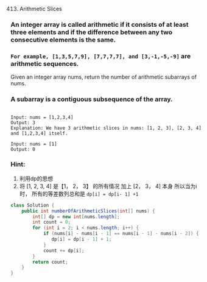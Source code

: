 413. Arithmetic Slices


### An integer array is called arithmetic if it consists of at least three elements and if the difference between any two consecutive elements is the same.

### `For example, [1,3,5,7,9], [7,7,7,7], and [3,-1,-5,-9]` are arithmetic sequences.
Given an integer array nums, return the number of arithmetic subarrays of nums.

### A subarray is a contiguous subsequence of the array.


```

Input: nums = [1,2,3,4]
Output: 3
Explanation: We have 3 arithmetic slices in nums: [1, 2, 3], [2, 3, 4] and [1,2,3,4] itself.

Input: nums = [1]
Output: 0

```


### Hint:
1. 利用dp的思想
2. 将 [1, 2, 3, 4] 是【1， 2， 3】 的所有情况 加上 [2， 3， 4] 本身 所以当为i 时， 所有的等差数列总和是 `dp[i] = dp[i- 1] +1`


```java
class Solution {
    public int numberOfArithmeticSlices(int[] nums) {
        int[] dp = new int[nums.length];
        int count = 0;
        for (int i = 2; i < nums.length; i++) {
            if (nums[i] - nums[i - 1] == nums[i - 1] - nums[i - 2]) {
               dp[i] = dp[i - 1] + 1;
            }
            count += dp[i];
        }
        return count;
    }
}


``` 